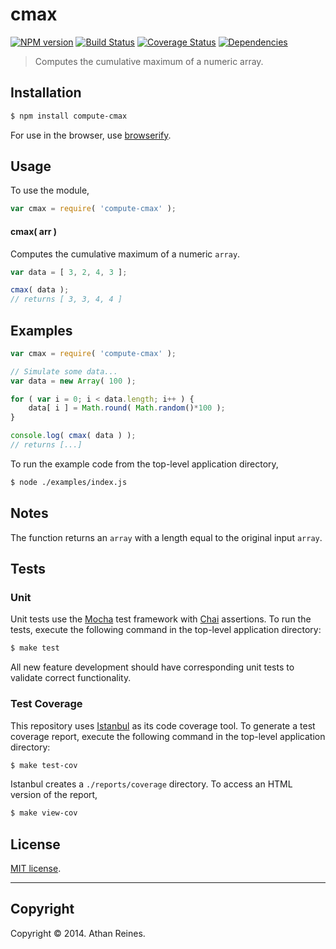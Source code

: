 cmax
===
[![NPM version][npm-image]][npm-url] [![Build Status][travis-image]][travis-url] [![Coverage Status][coveralls-image]][coveralls-url] [![Dependencies][dependencies-image]][dependencies-url]

> Computes the cumulative maximum of a numeric array.


## Installation

``` bash
$ npm install compute-cmax
```

For use in the browser, use [browserify](https://github.com/substack/node-browserify).


## Usage

To use the module,

``` javascript
var cmax = require( 'compute-cmax' );
```

#### cmax( arr )

Computes the cumulative maximum of a numeric `array`.

``` javascript
var data = [ 3, 2, 4, 3 ];

cmax( data );
// returns [ 3, 3, 4, 4 ]
```


## Examples

``` javascript
var cmax = require( 'compute-cmax' );

// Simulate some data...
var data = new Array( 100 );

for ( var i = 0; i < data.length; i++ ) {
	data[ i ] = Math.round( Math.random()*100 );
}

console.log( cmax( data ) );
// returns [...]
```

To run the example code from the top-level application directory,

``` bash
$ node ./examples/index.js
```


## Notes

The function returns an `array` with a length equal to the original input `array`.


## Tests

### Unit

Unit tests use the [Mocha](http://visionmedia.github.io/mocha) test framework with [Chai](http://chaijs.com) assertions. To run the tests, execute the following command in the top-level application directory:

``` bash
$ make test
```

All new feature development should have corresponding unit tests to validate correct functionality.


### Test Coverage

This repository uses [Istanbul](https://github.com/gotwarlost/istanbul) as its code coverage tool. To generate a test coverage report, execute the following command in the top-level application directory:

``` bash
$ make test-cov
```

Istanbul creates a `./reports/coverage` directory. To access an HTML version of the report,

``` bash
$ make view-cov
```


## License

[MIT license](http://opensource.org/licenses/MIT). 


---
## Copyright

Copyright &copy; 2014. Athan Reines.


[npm-image]: http://img.shields.io/npm/v/compute-cmax.svg
[npm-url]: https://npmjs.org/package/compute-cmax

[travis-image]: http://img.shields.io/travis/compute-io/cmax/master.svg
[travis-url]: https://travis-ci.org/compute-io/cmax

[coveralls-image]: https://img.shields.io/coveralls/compute-io/cmax/master.svg
[coveralls-url]: https://coveralls.io/r/compute-io/cmax?branch=master

[dependencies-image]: http://img.shields.io/david/compute-io/cmax.svg
[dependencies-url]: https://david-dm.org/compute-io/cmax

[dev-dependencies-image]: http://img.shields.io/david/dev/compute-io/cmax.svg
[dev-dependencies-url]: https://david-dm.org/dev/compute-io/cmax

[github-issues-image]: http://img.shields.io/github/issues/compute-io/cmax.svg
[github-issues-url]: https://github.com/compute-io/cmax/issues
